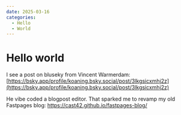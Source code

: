 ```yaml
---
date: 2025-03-16 
categories:
  - Hello
  - World
---
```


# Hello world

I see a post on bluseky from Vincent Warmerdam:
[https://bsky.app/profile/koaning.bsky.social/post/3lkgsicxmhj2z](https://bsky.app/profile/koaning.bsky.social/post/3lkgsicxmhj2z)

He vibe coded a blogpost editor. That sparked me to revamp my old Fastpages blog: <https://cast42.github.io/fastpages-blog/>
